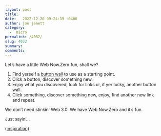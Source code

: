 ```yaml
---
layout: post
title:  
date:   2022-12-20 09:24:39 -0400
author: joe jenett
category:
  -  micro
permalink: /4032/
slug: 4032
summary: 
comments: 
---
```

<p>Let’s have a little Web Now.Zero fun, shall we?</p>
<ol class="e-content">
<li>Find yerself a <a href="https://bulltown.2022.jenett.org/#buttons">button wall</a> to use as a starting point.</li>
<li>Click a button, discover something new.</li>
<li>Enjoy what you discovered, look for links or, if yer lucky, another button wall.</li>
<li>Click something, discover something new, enjoy, find another new link and repeat.</li>
</ol>
<p>We don’t need stinkin’ Web 3.0. We have Web Now.Zero and it’s fun.</p>
<p>Just sayin’...</p> 
<p><a href="https://iwebthings.joejenett.com/color-me-inspired-thank-you/">(inspiration)</a></p>




<a href="https://brid.gy/publish/mastodon"></a>